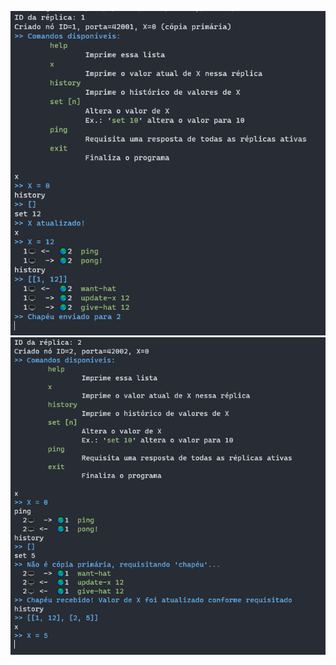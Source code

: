 [![screenshot](screenshot-1.png)](screenshot-1.png)
[![screenshot](screenshot-2.png)](screenshot-2.png)